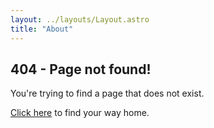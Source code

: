 ```yaml
---
layout: ../layouts/Layout.astro
title: "About"
---
```


## 404 - Page not found!

You're trying to find a page that does not exist.

[Click here](/) to find your way home.
